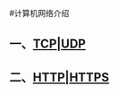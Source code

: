 #计算机网络介绍

## 一、[TCP|UDP](https://blog.csdn.net/zuochao_2013/article/details/80561793)


## 二、[HTTP|HTTPS](https://blog.csdn.net/zuochao_2013/article/details/79933461)


